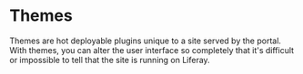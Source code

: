 # Themes [](id=themes-lp-6-2-develop-tutorial)

Themes are hot deployable plugins unique to a site served by
the portal. With themes, you can alter the user interface so completely that
it's difficult or impossible to tell that the site is running on Liferay.
